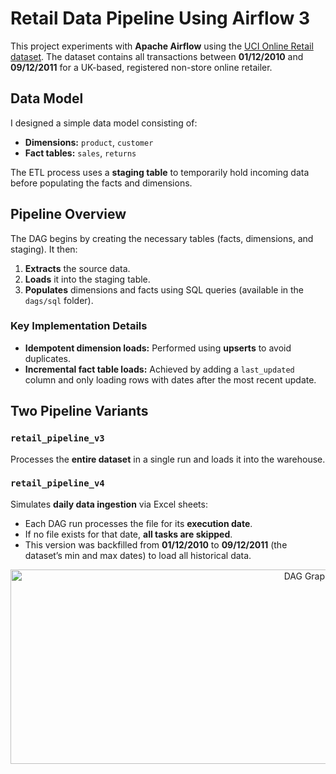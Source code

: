 # Retail Data Pipeline Using Airflow 3

This project experiments with **Apache Airflow** using the [UCI Online Retail dataset](https://archive.ics.uci.edu/ml/datasets/online+retail). The dataset contains all transactions between **01/12/2010** and **09/12/2011** for a UK-based, registered non-store online retailer.

## Data Model

I designed a simple data model consisting of:

* **Dimensions:** `product`, `customer`
* **Fact tables:** `sales`, `returns`

The ETL process uses a **staging table** to temporarily hold incoming data before populating the facts and dimensions.

## Pipeline Overview

The DAG begins by creating the necessary tables (facts, dimensions, and staging).
It then:

1. **Extracts** the source data.
2. **Loads** it into the staging table.
3. **Populates** dimensions and facts using SQL queries (available in the `dags/sql` folder).

### Key Implementation Details

* **Idempotent dimension loads:** Performed using **upserts** to avoid duplicates.
* **Incremental fact table loads:** Achieved by adding a `last_updated` column and only loading rows with dates after the most recent update.

## Two Pipeline Variants

### `retail_pipeline_v3`

Processes the **entire dataset** in a single run and loads it into the warehouse.

### `retail_pipeline_v4`

Simulates **daily data ingestion** via Excel sheets:

* Each DAG run processes the file for its **execution date**.
* If no file exists for that date, **all tasks are skipped**.
* This version was backfilled from **01/12/2010** to **09/12/2011** (the dataset’s min and max dates) to load all historical data.

<p align="center">
  <img width="933" height="311" alt="DAG Graph" src="https://github.com/user-attachments/assets/2fb07482-5373-4209-a24a-a7961c263d2d" />
</p>

